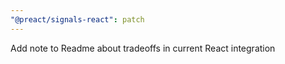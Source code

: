 ```yaml
---
"@preact/signals-react": patch
---
```


Add note to Readme about tradeoffs in current React integration
